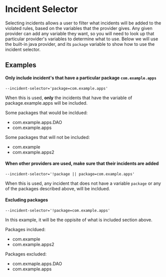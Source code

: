 # Incident Selector

Selecting incidents allows a user to filter what incidents will be added to the violated rules, based on the variables that the provider gives. Any given provider can add any variable they want, so you will need to look up that particular provider's variables to determine what to use. Below we will use the built-in java provider, and its `package` variable to show how to use the incident selector.

## Examples

#### Only include incident's that have a particular package `com.example.apps`

```
--incident-selector='package=com.example.apps'
```

When this is used, **only** the incidents that have the variable of package.example.apps will be included. 

Some packages that would be incldued:

* com.example.apps.DAO
* com.example.apps

Some packages that will not be included:

* com.example
* com.example.apps2

#### When other providers are used, make sure that their incidents are added

```
--incident-selector='!package || package=com.example.apps'
```

When this is used, any incident that does not have a variable `package` or any of the packages described above, will be incldued.

#### Excluding packages

```
--incident-selector='!package=com.example.apps'
```

In this example, it will be the oppisite of what is included section above.

Packages incldued:

* com.example
* com.example.apps2

Packages excluded:

* com.exmaple.apps.DAO
* com.example.apps
